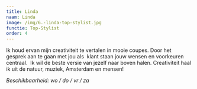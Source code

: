 ```yaml
---
title: Linda
naam: Linda
image: /img/6.-linda-top-stylist.jpg
functie: Top-Stylist
order: 4
---
```


Ik houd ervan mijn creativiteit te vertalen in mooie coupes. Door het gesprek aan te gaan met jou als  klant staan jouw wensen en voorkeuren centraal.  Ik wil de beste versie van jezelf naar boven halen. Creativiteit haal ik uit de natuur, muziek, Amsterdam en mensen!

*Beschikbaarheid: wo / do / vr / za*